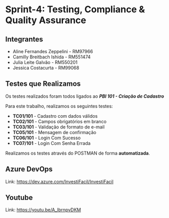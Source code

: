# Sprint-4: Testing, Compliance & Quality Assurance

## Integrantes

- Aline Fernandes Zeppelini - RM97966
- Camilly Breitbach Ishida - RM551474
- Julia Leite Galvão - RM550201
- Jessica Costacurta - RM99068

## Testes que Realizamos

Os testes realizados foram todos ligados ao ***PBI 101 - Criação de Cadastro***

Para este trabalho, realizamos os seguintes testes: 

- **TC01/101** - Cadastro com dados válidos
- **TC02/101** - Campos obrigatórios em branco
- **TC03/101** - Validação de formato de e-mail
- **TC05/101** - Mensagem de confirmação
- **TC06/101** - Login Com Sucesso
- **TC07/101** - Login Com Senha Errada

Realizamos os testes através do POSTMAN de forma **automatizada**. 

## Azure DevOps

Link: https://dev.azure.com/InvestiFacil/InvestiFacil

## Youtube

Link: https://youtu.be/A_lbrnpvDKM
